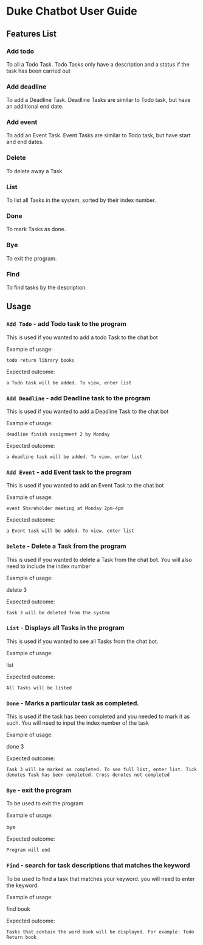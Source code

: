# Duke Chatbot User Guide

## Features List

### Add todo
To all a Todo Task. Todo Tasks only have a description and a status if the task has been carried out

### Add deadline
To add a Deadline Task. Deadline Tasks are similar to Todo task, but have an additional end date.

### Add event
To add an Event Task. Event Tasks are similar to Todo task, but have start and end dates.

### Delete
To delete away a Task

### List
To list all Tasks in the system, sorted by their index number.

### Done
To mark Tasks as done. 

### Bye
To exit the program.

### Find
To find tasks by the description.



## Usage

### `Add Todo` - add Todo task to the program

This is used if you wanted to add a todo Task to the chat bot

Example of usage: 

`todo return library books`

Expected outcome:

`a Todo task will be added. To view, enter list`




### `Add Deadline` - add Deadline task to the program

This is used if you wanted to add a Deadline Task to the chat bot

Example of usage: 

`deadline finish assignment 2 by Monday`

Expected outcome:

`a deadline task will be added. To view, enter list`


### `Add Event` - add Event task to the program

This is used if you wanted to add an Event Task to the chat bot

Example of usage: 

`event Shareholder meeting at Monday 2pm-4pm`

Expected outcome:

`a Event task will be added. To view, enter list`

### `Delete` - Delete a Task from the program

This is used if you wanted to delete a Task from the chat bot. You will also need to include the index number

Example of usage: 

delete 3

Expected outcome:

`Task 3 will be deleted from the system`

### `List` - Displays all Tasks in the program

This is used if you wanted to see all Tasks from the chat bot.

Example of usage: 

list

Expected outcome:

`All Tasks will be listed`

### `Done` - Marks a particular task as completed.

This is used if the task has been completed and you needed to mark it as such. You will need to input the index number of the task

Example of usage: 

done 3

Expected outcome:

`Task 3 will be marked as completed. To see full list, enter list. Tick denotes Task has been completed. Cross denotes not completed`

### `Bye` - exit the program

To be used to exit the program

Example of usage: 

bye

Expected outcome:

`Program will end`

### `Find` - search for task descriptions that matches the keyword

To be used to find a task that matches your keyword. you will need to enter the keyword.

Example of usage: 

find book

Expected outcome:

`Tasks that contain the word book will be displayed. For example: Todo Return book`